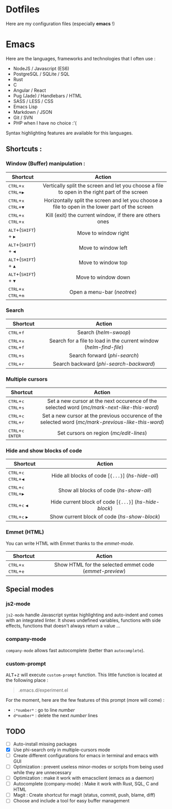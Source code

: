 # Dotfiles

Here are my configuration files (especially **emacs** !)

# Emacs

Here are the languages, frameworks and technologies that I often use :

* NodeJS / Javascript (ES6)
* PostgreSQL / SQLite / SQL
* Rust
* C
* Angular / React
* Pug (Jade) / Handlebars / HTML
* SASS / LESS / CSS
* Emacs Lisp
* Markdown / JSON
* Git / SVN
* PHP when I have no choice :'(

Syntax highlighting features are available for this languages.

## Shortcuts :

### Window (Buffer) manipulation :

| Shortcut                                                              | Action        |
| --------------------------------------------------------------------- |:-------------:|
| <kbd>CTRL</kbd>+<kbd>x</kbd>  <kbd>CTRL</kbd>+<kbd>&#9654;</kbd>      | Vertically split the screen and let you choose a file to open in the right part of the screen  |
| <kbd>CTRL</kbd>+<kbd>x</kbd>  <kbd>CTRL</kbd>+<kbd>&#9660;</kbd>      | Horizontally split the screen and let you choose a file to open in the lower part of the screen|
| <kbd>CTRL</kbd>+<kbd>x</kbd>  <kbd>CTRL</kbd>+<kbd>x</kbd>            | Kill (exit) the current window, if there are others ones|
| <kbd>ALT</kbd>+(<kbd>SHIFT</kbd>) + <kbd>&#9654;</kbd>                | Move to window right|
| <kbd>ALT</kbd>+(<kbd>SHIFT</kbd>) + <kbd>&#9664;</kbd>                | Move to window left |
| <kbd>ALT</kbd>+(<kbd>SHIFT</kbd>) + <kbd>&#9650;</kbd>                | Move to window top  |
| <kbd>ALT</kbd>+(<kbd>SHIFT</kbd>) + <kbd>&#9660;</kbd>                | Move to window down |
| <kbd>CTRL</kbd>+<kbd>x</kbd>  <kbd>CTRL</kbd>+<kbd>m</kbd>            | Open a menu-bar (*neotree*)|


### Search

| Shortcut                                                              | Action        |
| --------------------------------------------------------------------- |:-------------:|
| <kbd>CTRL</kbd>+<kbd>f</kbd>                                          | Search (*helm-swoop*)|
| <kbd>CTRL</kbd>+<kbd>x</kbd> <kbd>CTRL</kbd>+<kbd>f</kbd>             | Search for a file to load in the current window (*helm-find-file*)|
| <kbd>CTRL</kbd>+<kbd>s</kbd>                                          | Search forward (*phi-search*)|
| <kbd>CTRL</kbd>+<kbd>r</kbd>                                          | Search backward (*phi-search-backward*)|


### Multiple cursors

| Shortcut                                                              | Action        |
| --------------------------------------------------------------------- |:-------------:|
| <kbd>CTRL</kbd>+<kbd>c</kbd> <kbd>CTRL</kbd>+<kbd>s</kbd>             | Set a new cursor at the next occurence of the selected word (*mc/mark-next-like-this-word*)|
| <kbd>CTRL</kbd>+<kbd>c</kbd> <kbd>CTRL</kbd>+<kbd>r</kbd>             | Set a new cursor at the previous occurence of the selected word (*mc/mark-previous-like-this-word*)|
| <kbd>CTRL</kbd>+<kbd>c</kbd> <kbd>ENTER</kbd>                         | Set cursors on region (*mc/edit-lines*)|

### Hide and show blocks of code

| Shortcut                                                              | Action        |
| --------------------------------------------------------------------- |:-------------:|
| <kbd>CTRL</kbd>+<kbd>c</kbd> <kbd>CTRL</kbd>+<kbd>&#9664;</kbd>       | Hide all blocks of code [`{...}`] (*hs-hide-all*)|
| <kbd>CTRL</kbd>+<kbd>c</kbd> <kbd>CTRL</kbd>+<kbd>&#9654;</kbd>       | Show all blocks of code (*hs-show-all*)|
| <kbd>CTRL</kbd>+<kbd>c</kbd> <kbd>&#9664;</kbd>                       | Hide current block of code [`{...}`] (*hs-hide-block*)|
| <kbd>CTRL</kbd>+<kbd>c</kbd> <kbd>&#9654;</kbd>                       | Show current block of code (*hs-show-block*)|

### Emmet (HTML)

You can write HTML with Emmet thanks to the *emmet-mode*.

| Shortcut                                                              | Action        |
| --------------------------------------------------------------------- |:-------------:|
| <kbd>CTRL</kbd>+<kbd>x</kbd> <kbd>CTRL</kbd>+<kbd>e</kbd>             | Show HTML for the selected emmet code (*emmet-preview*) |


## Special modes

### js2-mode

`js2-mode` handle Javascript syntax highlighting and auto-indent and comes with an integrated linter.
It shows undefined variables, functions with side effects, functions that doesn't always return a value ...

### company-mode

`company-mode` allows fast autocomplete (better than `autocomplete`).

### custom-prompt

<kbd>ALT</kbd>+<kbd>z</kbd> will execute `custom-prompt` function. This little function is located at the following place :

> .emacs.d/experiment.el

For the moment, here are the few features of this prompt (more will come) :

* `:*number*` : go to line *number*
* `d*number*` : delete the next *number* lines


## TODO

- [ ] Auto-install missing packages
- [x] Use phi-search only in multiple-cursors mode
- [ ] Create different configurations for emacs in terminal and emacs with GUI
- [ ] Optimization : prevent useless minor-modes or scripts from being used while they are unnecessary
- [ ] Optimization : make it work with emacsclient (emacs as a daemon)
- [ ] Autocomplete (company-mode) : Make it work with Rust, SQL, C and HTML
- [ ] Magit : Create shortcut for magit (status, commit, push, blame, diff)
- [ ] Choose and include a tool for easy buffer management
